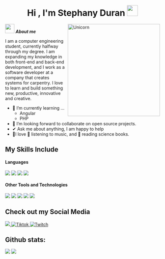 <h1 align="center"><b>Hi , I'm Stephany Duran </b><img src="https://media.giphy.com/media/hvRJCLFzcasrR4ia7z/giphy.gif" width="35"></h1>
<!--  -->
<img align="right" width=300px alt="Unicorn" src="https://c.tenor.com/GN73MKBawZYAAAAi/busy-cute.gif" />

<img src="https://media.giphy.com/media/ObNTw8Uzwy6KQ/giphy.gif" width="30px">&nbsp;***About me***

I am a computer engineering student, currently halfway through my degree. I am expanding my knowledge in both front-end and back-end development, and I work as a software developer at a company that creates systems for carpentry. I love to learn and build something new, productive, innovative and creative.
- 🌱 I’m currently learning ...
  - Angular
  - PHP
- 👯 I’m looking forward to collaborate on open source projects.
- ✔ Ask me about anything, I am happy to help<br>
- 💜I love 🎵 listening to music, and 📖 reading science books.

## My Skills Include

<h4> Languages </h4>
<span> 
  <img src="https://img.shields.io/badge/HTML5-E34F26?style=for-the-badge&logo=html5&logoColor=white">
  <img src="https://img.shields.io/badge/CSS3-1572B6?style=for-the-badge&logo=css3&logoColor=white">
  <img src="https://img.shields.io/badge/JavaScript-F7DF1E?style=for-the-badge&logo=javascript&logoColor=black">
  <img src= "https://img.shields.io/badge/typescript-%23007ACC.svg?style=for-the-badge&logo=typescript&logoColor=white">
 
</span>


<h4> Other Tools and Technologies </h4>
<span>
  <img src="https://img.shields.io/badge/Git-F05032?style=for-the-badge&logo=git&logoColor=white">
  <img src="https://img.shields.io/badge/jira-%230A0FFF.svg?style=for-the-badge&logo=jira&logoColor=white">
  <img src="https://img.shields.io/badge/Notion-%23000000.svg?style=for-the-badge&logo=notion&logoColor=white">
  <img src="https://img.shields.io/badge/MySQL-00000F?style=for-the-badge&logo=mysql&logoColor=white">
  <img src="https://img.shields.io/badge/figma-%23F24E1E.svg?style=for-the-badge&logo=figma&logoColor=white">

</span>

## Check out my Social Media

<a href= "https://www.instagram.com/valenwerle/?hl=es">
    <img src="https://img.shields.io/badge/Instagram-%23E4405F.svg?style=for-the-badge&logo=Instagram&logoColor=white">
</a>
<a href="https://www.instagram.com/tefi_duran/" >
  <img src="https://img.shields.io/badge/Instagram-%23E4405F.svg?style=for-the-badge&logo=Instagram&logoColor=white" alt="Tiktok">
</a>
<a href="https://www.linkedin.com/in/stephany-d-9100a1213/" >
  <img src="https://img.shields.io/badge/linkedin-%230077B5.svg?style=for-the-badge&logo=linkedin&logoColor=white" alt="Twitch">
</a>

<h2>Github stats:</h2> 

[![](https://github-readme-stats.vercel.app/api?username=Stephany78315&show_icons=true&theme=tokyonight&hide_border=true&locale=en)](https://github.com/Stephany78315)
[![](https://github-readme-streak-stats.herokuapp.com/?user=Stephany78315&theme=material-palenight)](https://github.com/Stephany78315)
</div>

